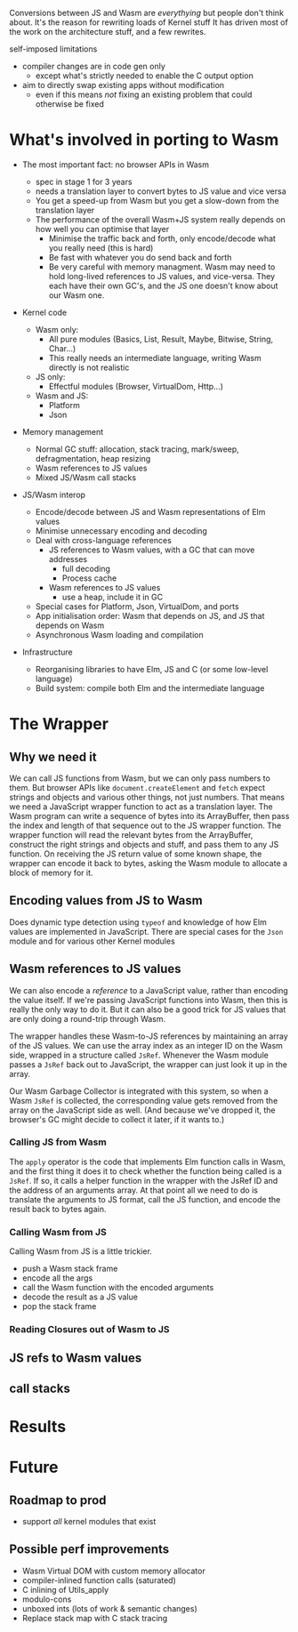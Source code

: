 Conversions between JS and Wasm are *everythying* but people don't think about.
It's the reason for rewriting loads of Kernel stuff
It has driven most of the work on the architecture stuff, and a few rewrites.


self-imposed limitations
- compiler changes are in code gen only
  - except what's strictly needed to enable the C output option
- aim to directly swap existing apps without modification
  - even if this means *not* fixing an existing problem that could otherwise be fixed

# What's involved in porting to Wasm

- The most important fact: no browser APIs in Wasm
  - spec in stage 1 for 3 years
  - needs a translation layer to convert bytes to JS value and vice versa
  - You get a speed-up from Wasm but you get a slow-down from the translation layer
  - The performance of the overall Wasm+JS system really depends on how well you can optimise that layer
    - Minimise the traffic back and forth, only encode/decode what you really need (this is hard)
    - Be fast with whatever you do send back and forth
    - Be very careful with memory managment. Wasm may need to hold long-lived references to JS values, and vice-versa. They each have their own GC's, and the JS one doesn't know about our Wasm one.

- Kernel code
  - Wasm only:
    - All pure modules (Basics, List, Result, Maybe, Bitwise, String, Char...)
    - This really needs an intermediate language, writing Wasm directly is not realistic
  - JS only:
    - Effectful modules (Browser, VirtualDom, Http...)
  - Wasm and JS:
    - Platform
    - Json
- Memory management
  - Normal GC stuff: allocation, stack tracing, mark/sweep, defragmentation, heap resizing
  - Wasm references to JS values
  - Mixed JS/Wasm call stacks
- JS/Wasm interop
  - Encode/decode between JS and Wasm representations of Elm values
  - Minimise unnecessary encoding and decoding
  - Deal with cross-language references
    - JS references to Wasm values, with a GC that can move addresses
      - full decoding
      - Process cache
    - Wasm references to JS values
      - use a heap, include it in GC
  - Special cases for Platform, Json, VirtualDom, and ports
  - App initialisation order: Wasm that depends on JS, and JS that depends on Wasm
  - Asynchronous Wasm loading and compilation
- Infrastructure
  - Reorganising libraries to have Elm, JS and C (or some low-level language)
  - Build system: compile both Elm and the intermediate language



# The Wrapper

## Why we need it

We can call JS functions from Wasm, but we can only pass numbers to them. But browser APIs like `document.createElement` and `fetch` expect strings and objects and various other things, not just numbers. That means we need a JavaScript wrapper function to act as a translation layer. The Wasm program can write a sequence of bytes into its ArrayBuffer, then pass the index and length of that sequence out to the JS wrapper function. The wrapper function will read the relevant bytes from the ArrayBuffer, construct the right strings and objects and stuff, and pass them to any JS function. On receiving the JS return value of some known shape, the wrapper can encode it back to bytes, asking the Wasm module to allocate a block of memory for it.

## Encoding values from JS to Wasm

Does dynamic type detection using `typeof` and knowledge of how Elm values are implemented in JavaScript.
There are special cases for the `Json` module and for various other Kernel modules

## Wasm references to JS values

We can also encode a _reference_ to a JavaScript value, rather than encoding the value itself. If we're passing JavaScript functions into Wasm, then this is really the only way to do it. But it can also be a good trick for JS values that are only doing a round-trip through Wasm.

The wrapper handles these Wasm-to-JS references by maintaining an array of the JS values. We can use the array index as an integer ID on the Wasm side, wrapped in a structure called `JsRef`. Whenever the Wasm module passes a `JsRef` back out to JavaScript, the wrapper can just look it up in the array.

Our Wasm Garbage Collector is integrated with this system, so when a Wasm `JsRef` is collected, the corresponding value gets removed from the array on the JavaScript side as well. (And because we've dropped it, the browser's GC might decide to collect it later, if it wants to.)

### Calling JS from Wasm

The `apply` operator is the code that implements Elm function calls in Wasm, and the first thing it does it to check whether the function being called is a `JsRef`. If so, it calls a helper function in the wrapper with the JsRef ID and the address of an arguments array. At that point all we need to do is translate the arguments to JS format, call the JS function, and encode the result back to bytes again.

### Calling Wasm from JS

Calling Wasm from JS is a little trickier. 
- push a Wasm stack frame
- encode all the args
- call the Wasm function with the encoded arguments
- decode the result as a JS value
- pop the stack frame

### Reading Closures out of Wasm to JS


## JS refs to Wasm values


## call stacks




# Results



# Future

## Roadmap to prod
- support *all* kernel modules that exist


## Possible perf improvements
- Wasm Virtual DOM with custom memory allocator
- compiler-inlined function calls (saturated)
- C inlining of Utils_apply
- modulo-cons
- unboxed ints (lots of work & semantic changes)
- Replace stack map with C stack tracing
